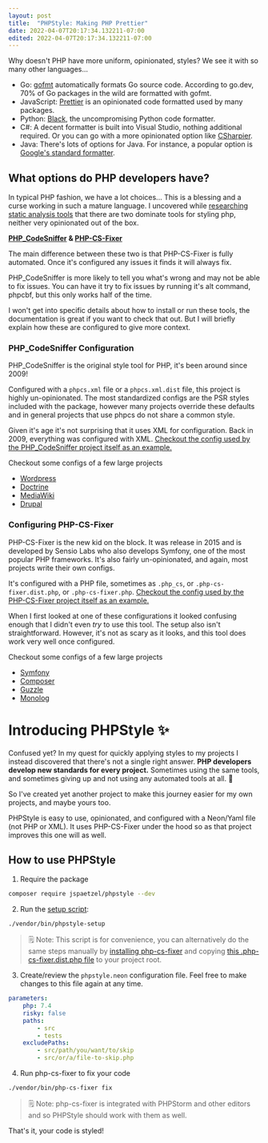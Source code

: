 ```yaml
---
layout: post
title:  "PHPStyle: Making PHP Prettier"
date: 2022-04-07T20:17:34.132211-07:00
edited: 2022-04-07T20:17:34.132211-07:00
---
```


Why doesn't PHP have more uniform, opinionated, styles? We see it with so many other languages...

* Go: [gofmt](https://go.dev/blog/gofmt) automatically formats Go source code. According to go.dev, 70% of Go packages in the wild are formatted with gofmt.
* JavaScript: [Prettier](https://prettier.io/) is an opinionated code formatted used by many packages.
* Python: [Black](https://pypi.org/project/black/), the uncompromising Python code formatter.
* C#: A decent formatter is built into Visual Studio, nothing additional required. Or you can go with a more opinionated option like [CSharpier](https://github.com/belav/csharpier).
* Java: There's lots of options for Java. For instance, a popular option is [Google's standard formatter](https://github.com/google/google-java-format).

## What options do PHP developers have?

In typical PHP fashion, we have a lot choices... This is a blessing and a curse working in such a mature language. I uncovered while [researching static analysis tools](php-static-analysis-tools) that there are two dominate tools for styling php, neither very opinionated out of the box.

**[PHP_CodeSniffer](https://github.com/squizlabs/PHP_CodeSniffer) & [PHP-CS-Fixer](https://cs.symfony.com/)**

The main difference between these two is that PHP-CS-Fixer is fully automated. Once it's configured any issues it finds it will always fix. 

PHP_CodeSniffer is more likely to tell you what's wrong and may not be able to fix issues. You can have it try to fix issues by running it's alt command, phpcbf, but this only works half of the time.

I won't get into specific details about how to install or run these tools, the documentation is great if you want to check that out. But I will briefly explain how these are configured to give more context.

### PHP_CodeSniffer Configuration

PHP_CodeSniffer is the original style tool for PHP, it's been around since 2009!

Configured with a `phpcs.xml` file or a `phpcs.xml.dist` file, this project is highly un-opinionated. The most standardized configs are the PSR styles included with the package, however many projects override these defaults and in general projects that use phpcs do not share a common style.

Given it's age it's not surprising that it uses XML for configuration. Back in 2009, everything was configured with XML. [Checkout the config used by the PHP_CodeSniffer project itself as an example.](https://github.com/squizlabs/PHP_CodeSniffer/blob/ed83c67a1dc21096a8b31c5426a541eb2b42f176/phpcs.xml.dist)

Checkout some configs of a few large projects
* [Wordpress](https://github.com/WordPress/wordpress-develop/blob/2e5de394c7ce31700c722ebe42e7011a4c293b33/phpcs.xml.dist)
* [Doctrine](https://github.com/doctrine/orm/blob/1ffb9152f76bd3d332d5275bd2272d3984bcf3d6/phpcs.xml.dist)
* [MediaWiki](https://github.com/wikimedia/mediawiki/blob/master/.phpcs.xml)
* [Drupal](https://github.com/drupal/core/blob/807eaa93fd4a1df145d656bad75641b1e2396849/phpcs.xml.dist)

### Configuring PHP-CS-Fixer

PHP-CS-Fixer is the new kid on the block. It was release in 2015 and is developed by Sensio Labs who also develops Symfony, one of the most popular PHP frameworks. It's also fairly un-opinionated, and again, most projects write their own configs.

It's configured with a PHP file, sometimes as `.php_cs`, or `.php-cs-fixer.dist.php`, or `.php-cs-fixer.php`. [Checkout the config used by the PHP-CS-Fixer project itself as an example.](https://github.com/FriendsOfPHP/PHP-CS-Fixer/blob/aa805a8a4d8384c71a1367fceb57a081a4d969e4/.php-cs-fixer.dist.php)

When I first looked at one of these configurations it looked confusing enough that I didn't even _try_ to use this tool. The setup also isn't straightforward. However, it's not as scary as it looks, and this tool does work very well once configured.

Checkout some configs of a few large projects
* [Symfony](https://github.com/symfony/symfony/blob/86e87a2ded42cfcd3e25b62fa858baadf1e2ff75/.php-cs-fixer.dist.php)
* [Composer](https://github.com/composer/composer/blob/54063964a7eba4fac568894e39a0df3a0a27fa50/.php-cs-fixer.php)
* [Guzzle](https://github.com/guzzle/guzzle/blob/82ca75f0b1f130f018febdda29af13086da5dbac/.php-cs-fixer.dist.php)
* [Monolog](https://github.com/Seldaek/monolog/blob/248673e85824f9f910738d870e73eafc7654213f/.php_cs)

# Introducing PHPStyle ✨

Confused yet? In my quest for quickly applying styles to my projects I instead discovered that there's not a single right answer. **PHP developers develop new standards for every project.** Sometimes using the same tools, and sometimes giving up and not using any automated tools at all. 🙁

So I've created yet another project to make this journey easier for my own projects, and maybe yours too.

PHPStyle is easy to use, opinionated, and configured with a Neon/Yaml file (not PHP or XML). It uses PHP-CS-Fixer under the hood so as that project improves this one will as well.

## How to use PHPStyle

1. Require the package
```bash
composer require jspaetzel/phpstyle --dev
```

2. Run the [setup script](https://github.com/jspaetzel/phpstyle/blob/main/phpstyle-setup): 

```bash
./vendor/bin/phpstyle-setup
```

> 🗒 Note: This script is for convenience, you can alternatively do the same steps manually by [installing php-cs-fixer](https://cs.symfony.com/#installation) and copying [this .php-cs-fixer.dist.php file](https://github.com/jspaetzel/phpstyle/blob/main/.php-cs-fixer.dist.php) to your project root.

3. Create/review the `phpstyle.neon` configuration file. Feel free to make changes to this file again at any time.

```yaml
parameters:
    php: 7.4
    risky: false
    paths:
        - src
        - tests
    excludePaths:
        - src/path/you/want/to/skip
        - src/or/a/file-to-skip.php
```

4. Run php-cs-fixer to fix your code
```bash
./vendor/bin/php-cs-fixer fix
```

> 🗒 Note: php-cs-fixer is integrated with PHPStorm and other editors and so PHPStyle should work with them as well.

That's it, your code is styled!